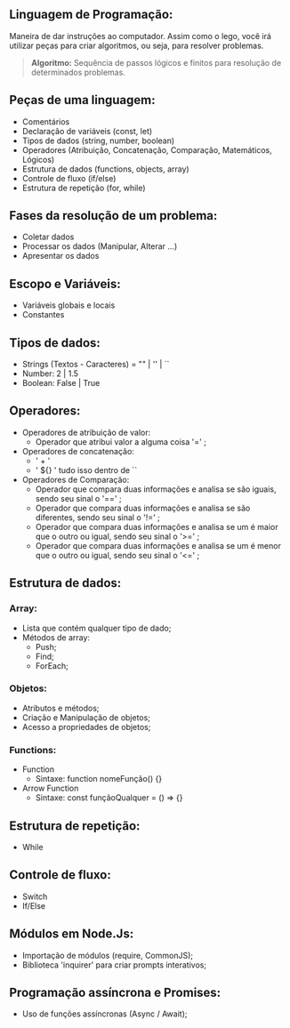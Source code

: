 ## Linguagem de Programação:

Maneira de dar instruções ao computador. Assim como o lego, você irá utilizar peças para criar algoritmos, ou seja, para resolver problemas.

> **Algoritmo:** Sequência de passos lógicos e finitos para resolução de determinados problemas.

## Peças de uma linguagem:

- Comentários
- Declaração de variáveis (const, let)
- Tipos de dados (string, number, boolean)
- Operadores (Atribuição, Concatenação, Comparação, Matemáticos, Lógicos)
- Estrutura de dados (functions, objects, array)
- Controle de fluxo (if/else)
- Estrutura de repetição (for, while)

## Fases da resolução de um problema:

- Coletar dados
- Processar os dados (Manipular, Alterar ...)
- Apresentar os dados

## Escopo e Variáveis:

- Variáveis globais e locais
- Constantes

## Tipos de dados:

- Strings (Textos - Caracteres) = "" | '' | ``
- Number: 2 | 1.5
- Boolean: False | True

## Operadores:

- Operadores de atribuição de valor:
    - Operador que atribui valor a alguma coisa '=' ;
- Operadores de concatenação:
    - ' + '
    - ' ${} ' tudo isso dentro de ``
- Operadores de Comparação:
    - Operador que compara duas informações e analisa se são iguais, sendo seu sinal o '==' ;
    - Operador que compara duas informações e analisa se são diferentes, sendo seu sinal o '!=' ;
    - Operador que compara duas informações e analisa se um é maior que o outro ou igual, sendo seu sinal o '>=' ;
    - Operador que compara duas informações e analisa se um é menor que o outro ou igual, sendo seu sinal o '<=' ;

## Estrutura de dados:

### Array:

- Lista que contém qualquer tipo de dado;
- Métodos de array:
    - Push;
    - Find;
    - ForEach;

### Objetos: 

- Atributos e métodos;
- Criação e Manipulação de objetos;
- Acesso a propriedades de objetos;

### Functions:

- Function
    - Sintaxe: function nomeFunção() {} 
- Arrow Function
    - Sintaxe: const funçãoQualquer = () => {}

## Estrutura de repetição:

- While

## Controle de fluxo:

- Switch
- If/Else

## Módulos em Node.Js:

- Importação de módulos (require, CommonJS);
- Biblioteca 'inquirer' para criar prompts interativos;

## Programação assíncrona e Promises:

- Uso de funções assíncronas (Async / Await);
